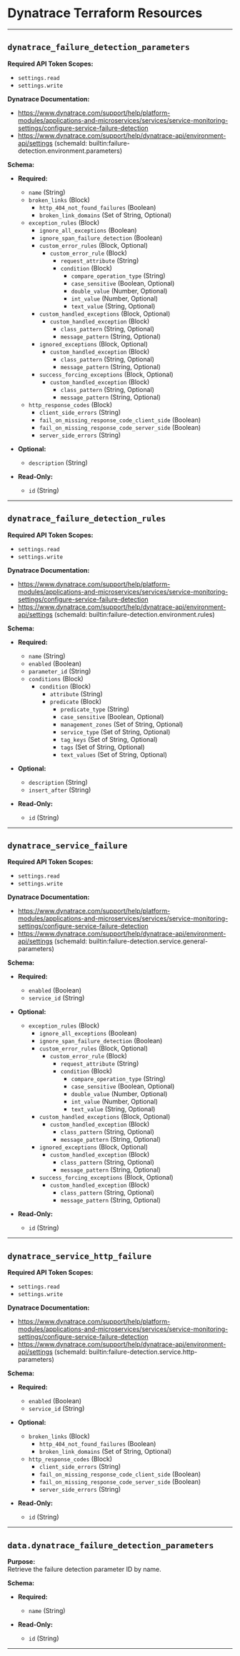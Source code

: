 

# Dynatrace Terraform Resources

---

## `dynatrace_failure_detection_parameters`

**Required API Token Scopes:**
- `settings.read`
- `settings.write`

**Dynatrace Documentation:**
- https://www.dynatrace.com/support/help/platform-modules/applications-and-microservices/services/service-monitoring-settings/configure-service-failure-detection  
- https://www.dynatrace.com/support/help/dynatrace-api/environment-api/settings (schemaId: builtin:failure-detection.environment.parameters)

**Schema:**

- **Required:**
  - `name` (String)
  - `broken_links` (Block)
    - `http_404_not_found_failures` (Boolean)
    - `broken_link_domains` (Set of String, Optional)
  - `exception_rules` (Block)
    - `ignore_all_exceptions` (Boolean)
    - `ignore_span_failure_detection` (Boolean)
    - `custom_error_rules` (Block, Optional)
      - `custom_error_rule` (Block)
        - `request_attribute` (String)
        - `condition` (Block)
          - `compare_operation_type` (String)
          - `case_sensitive` (Boolean, Optional)
          - `double_value` (Number, Optional)
          - `int_value` (Number, Optional)
          - `text_value` (String, Optional)
    - `custom_handled_exceptions` (Block, Optional)
      - `custom_handled_exception` (Block)
        - `class_pattern` (String, Optional)
        - `message_pattern` (String, Optional)
    - `ignored_exceptions` (Block, Optional)
      - `custom_handled_exception` (Block)
        - `class_pattern` (String, Optional)
        - `message_pattern` (String, Optional)
    - `success_forcing_exceptions` (Block, Optional)
      - `custom_handled_exception` (Block)
        - `class_pattern` (String, Optional)
        - `message_pattern` (String, Optional)
  - `http_response_codes` (Block)
    - `client_side_errors` (String)
    - `fail_on_missing_response_code_client_side` (Boolean)
    - `fail_on_missing_response_code_server_side` (Boolean)
    - `server_side_errors` (String)

- **Optional:**
  - `description` (String)

- **Read-Only:**
  - `id` (String)

---

## `dynatrace_failure_detection_rules`

**Required API Token Scopes:**
- `settings.read`
- `settings.write`

**Dynatrace Documentation:**
- https://www.dynatrace.com/support/help/platform-modules/applications-and-microservices/services/service-monitoring-settings/configure-service-failure-detection  
- https://www.dynatrace.com/support/help/dynatrace-api/environment-api/settings (schemaId: builtin:failure-detection.environment.rules)

**Schema:**

- **Required:**
  - `name` (String)
  - `enabled` (Boolean)
  - `parameter_id` (String)
  - `conditions` (Block)
    - `condition` (Block)
      - `attribute` (String)
      - `predicate` (Block)
        - `predicate_type` (String)
        - `case_sensitive` (Boolean, Optional)
        - `management_zones` (Set of String, Optional)
        - `service_type` (Set of String, Optional)
        - `tag_keys` (Set of String, Optional)
        - `tags` (Set of String, Optional)
        - `text_values` (Set of String, Optional)

- **Optional:**
  - `description` (String)
  - `insert_after` (String)

- **Read-Only:**
  - `id` (String)

---

## `dynatrace_service_failure`

**Required API Token Scopes:**
- `settings.read`
- `settings.write`

**Dynatrace Documentation:**
- https://www.dynatrace.com/support/help/platform-modules/applications-and-microservices/services/service-monitoring-settings/configure-service-failure-detection  
- https://www.dynatrace.com/support/help/dynatrace-api/environment-api/settings (schemaId: builtin:failure-detection.service.general-parameters)

**Schema:**

- **Required:**
  - `enabled` (Boolean)
  - `service_id` (String)

- **Optional:**
  - `exception_rules` (Block)
    - `ignore_all_exceptions` (Boolean)
    - `ignore_span_failure_detection` (Boolean)
    - `custom_error_rules` (Block, Optional)
      - `custom_error_rule` (Block)
        - `request_attribute` (String)
        - `condition` (Block)
          - `compare_operation_type` (String)
          - `case_sensitive` (Boolean, Optional)
          - `double_value` (Number, Optional)
          - `int_value` (Number, Optional)
          - `text_value` (String, Optional)
    - `custom_handled_exceptions` (Block, Optional)
      - `custom_handled_exception` (Block)
        - `class_pattern` (String, Optional)
        - `message_pattern` (String, Optional)
    - `ignored_exceptions` (Block, Optional)
      - `custom_handled_exception` (Block)
        - `class_pattern` (String, Optional)
        - `message_pattern` (String, Optional)
    - `success_forcing_exceptions` (Block, Optional)
      - `custom_handled_exception` (Block)
        - `class_pattern` (String, Optional)
        - `message_pattern` (String, Optional)

- **Read-Only:**
  - `id` (String)

---

## `dynatrace_service_http_failure`

**Required API Token Scopes:**
- `settings.read`
- `settings.write`

**Dynatrace Documentation:**
- https://www.dynatrace.com/support/help/platform-modules/applications-and-microservices/services/service-monitoring-settings/configure-service-failure-detection  
- https://www.dynatrace.com/support/help/dynatrace-api/environment-api/settings (schemaId: builtin:failure-detection.service.http-parameters)

**Schema:**

- **Required:**
  - `enabled` (Boolean)
  - `service_id` (String)

- **Optional:**
  - `broken_links` (Block)
    - `http_404_not_found_failures` (Boolean)
    - `broken_link_domains` (Set of String, Optional)
  - `http_response_codes` (Block)
    - `client_side_errors` (String)
    - `fail_on_missing_response_code_client_side` (Boolean)
    - `fail_on_missing_response_code_server_side` (Boolean)
    - `server_side_errors` (String)

- **Read-Only:**
  - `id` (String)

---

## `data.dynatrace_failure_detection_parameters`

**Purpose:**  
Retrieve the failure detection parameter ID by name.

**Schema:**

- **Required:**
  - `name` (String)

- **Read-Only:**
  - `id` (String)

---
